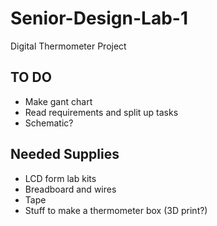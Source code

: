 # Senior-Design-Lab-1
Digital Thermometer Project

## TO DO
* Make gant chart
* Read requirements and split up tasks
* Schematic?

## Needed Supplies
* LCD form lab kits
* Breadboard and wires
* Tape
* Stuff to make a thermometer box (3D print?)
  
